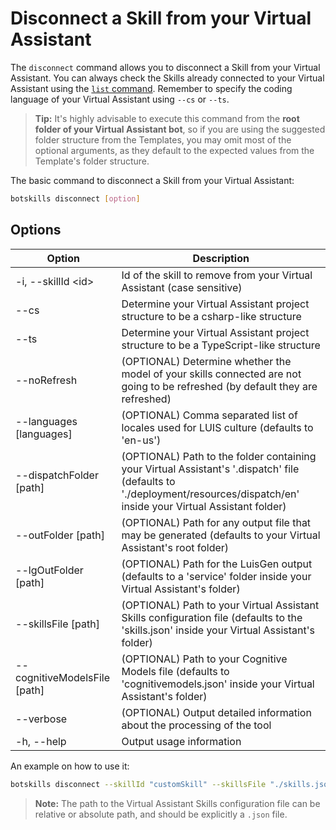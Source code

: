 # Disconnect a Skill from your Virtual Assistant

The `disconnect` command allows you to disconnect a Skill from your Virtual Assistant. You can always check the Skills already connected to your Virtual Assistant using the [`list` command](./list.md). Remember to specify the coding language of your Virtual Assistant using `--cs` or `--ts`.

> **Tip:** It's highly advisable to execute this command from the **root folder of your Virtual Assistant bot**, so if you are using the suggested folder structure from the Templates, you may omit most of the optional arguments, as they default to the expected values from the Template's folder structure.

The basic command to disconnect a Skill from your Virtual Assistant:

```bash
botskills disconnect [option]
```

## Options

| Option                        | Description                                                                                                                                                                 |
|-------------------------------|-----------------------------------------------------------------------------------------------------------------------------------------------------------------------------|
| -i, --skillId \<id>           | Id of the skill to remove from your Virtual Assistant (case sensitive)                                                                                                      |
| --cs                          | Determine your Virtual Assistant project structure to be a csharp-like structure                                                                                            |
| --ts                          | Determine your Virtual Assistant project structure to be a TypeScript-like structure                                                                                        |
| --noRefresh                   | (OPTIONAL) Determine whether the model of your skills connected are not going to be refreshed (by default they are refreshed)                                               |
| --languages [languages]       | (OPTIONAL) Comma separated list of locales used for LUIS culture (defaults to 'en-us')                                                                                      |
| --dispatchFolder [path]       | (OPTIONAL) Path to the folder containing your Virtual Assistant's '.dispatch' file (defaults to './deployment/resources/dispatch/en' inside your Virtual Assistant folder)  |
| --outFolder [path]            | (OPTIONAL) Path for any output file that may be generated (defaults to your Virtual Assistant's root folder)                                                                |
| --lgOutFolder [path]          | (OPTIONAL) Path for the LuisGen output (defaults to a 'service' folder inside your Virtual Assistant's folder)                                                              |
| --skillsFile [path]           | (OPTIONAL) Path to your Virtual Assistant Skills configuration file (defaults to the 'skills.json' inside your Virtual Assistant's folder)                                  |
| --cognitiveModelsFile [path]  | (OPTIONAL) Path to your Cognitive Models file (defaults to 'cognitivemodels.json' inside your Virtual Assistant's folder)                                                   |
| --verbose                     | (OPTIONAL) Output detailed information about the processing of the tool                                                                                                     |
| -h, --help                    | Output usage information                                                                                                                                                    |

An example on how to use it:

```bash
botskills disconnect --skillId "customSkill" --skillsFile "./skills.json" --cs --verbose
```

> **Note:** The path to the Virtual Assistant Skills configuration file can be relative or absolute path, and should be explicitly a `.json` file.